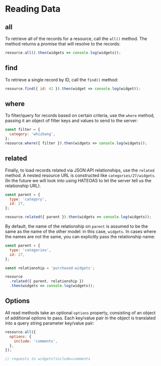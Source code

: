 # Reading Data

## all

To retrieve all of the records for a resource, call the `all()` method. The method returns a promise that will resolve to the records:

```javascript
resource.all().then(widgets => console.log(widgets));
```

## find

To retrieve a single record by ID, call the `find()` method:

```javascript
resource.find({ id: 42 }).then(widget => console.log(widget));
```

## where

To filter/query for records based on certain criteria, use the `where` method, passing it an object of filter keys and values to send to the server:

```javascript
const filter = {
  category: 'whizbang',
};
resource.where({ filter }).then(widgets => console.log(widgets));
```

## related

Finally, to load records related via JSON:API relationships, use the `related` method. A nested resource URL is constructed like `categories/27/widgets`. (In the future we will look into using HATEOAS to let the server tell us the relationship URL).

```javascript
const parent = {
  type: 'category',
  id: 27,
};

resource.related({ parent }).then(widgets => console.log(widgets));
```

By default, the name of the relationship on `parent` is assumed to be the same as the name of the other model: in this case, `widgets`. In cases where the names are not the same, you can explicitly pass the relationship name:

```javascript
const parent = {
  type: 'categories',
  id: 27,
};

const relationship = 'purchased-widgets';

resource
  .related({ parent, relationship })
  .then(widgets => console.log(widgets));
```

## Options

All read methods take an optional `options` property, consisting of an object of additional options to pass. Each key/value pair in the object is translated into a query string parameter key/value pair:

```js
resource.all({
  options: {
    include: 'comments',
  },
});

// requests to widgets?include=comments
```
